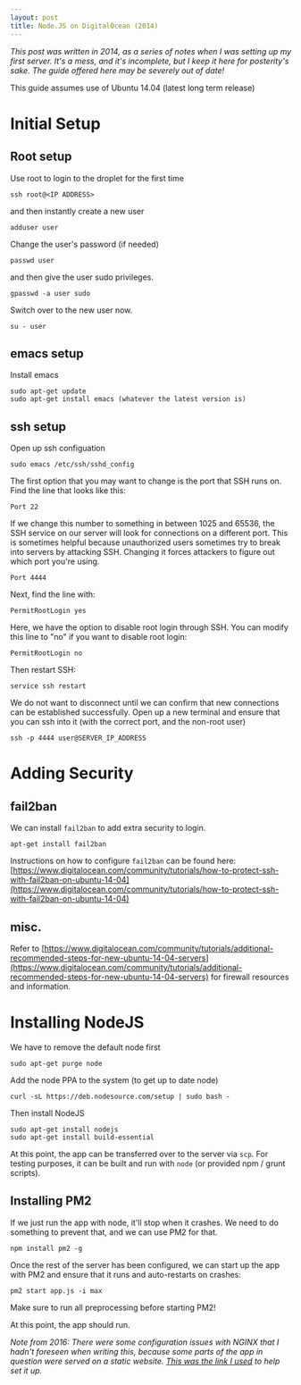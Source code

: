 ```yaml
---
layout: post
title: Node.JS on DigitalOcean (2014)
---
```


_This post was written in 2014, as a series of notes when I was setting up my first server. It's a mess, and it's incomplete, but I keep it here for posterity's sake. The guide offered here may be severely out of date!_


This guide assumes use of Ubuntu 14.04 (latest long term release)

# Initial Setup

## Root setup

Use root to login to the droplet for the first time

    ssh root@<IP ADDRESS>

and then instantly create a new user

    adduser user

Change the user's password (if needed)

    passwd user

and then give the user sudo privileges.

    gpasswd -a user sudo

Switch over to the new user now.

    su - user

## emacs setup

Install emacs

    sudo apt-get update
    sudo apt-get install emacs (whatever the latest version is)

## ssh setup

Open up ssh configuation

    sudo emacs /etc/ssh/sshd_config

The first option that you may want to change is the port that SSH runs on. Find the line that looks like this:

    Port 22

If we change this number to something in between 1025 and 65536, the SSH service on our server will look for connections on a different port. This is sometimes helpful because unauthorized users sometimes try to break into servers by attacking SSH. Changing it forces attackers to figure out which port you're using.

    Port 4444

Next, find the line with:

    PermitRootLogin yes
    
Here, we have the option to disable root login through SSH.  You can modify this line to "no" if you want to disable root login:

    PermitRootLogin no
    
Then restart SSH:

    service ssh restart
    
We do not want to disconnect until we can confirm that new connections can be established successfully. Open up a new terminal and ensure that you can ssh into it (with the correct port, and the non-root user)

    ssh -p 4444 user@SERVER_IP_ADDRESS

# Adding Security

## fail2ban

We can install `fail2ban` to add extra security to login.

    apt-get install fail2ban

Instructions on how to configure `fail2ban` can be found here: [https://www.digitalocean.com/community/tutorials/how-to-protect-ssh-with-fail2ban-on-ubuntu-14-04](https://www.digitalocean.com/community/tutorials/how-to-protect-ssh-with-fail2ban-on-ubuntu-14-04)

## misc.

Refer to [https://www.digitalocean.com/community/tutorials/additional-recommended-steps-for-new-ubuntu-14-04-servers](https://www.digitalocean.com/community/tutorials/additional-recommended-steps-for-new-ubuntu-14-04-servers) for firewall resources and information.

# Installing NodeJS

We have to remove the default node first

    sudo apt-get purge node

Add the node PPA to the system (to get up to date node)

    curl -sL https://deb.nodesource.com/setup | sudo bash -

Then install NodeJS

    sudo apt-get install nodejs
    sudo apt-get install build-essential

At this point, the app can be transferred over to the server via `scp`. For testing purposes, it can be built and run with `node` (or provided npm / grunt scripts).

## Installing PM2

If we just run the app with node, it'll stop when it crashes. We need to do something to prevent that, and we can use PM2 for that.

    npm install pm2 -g

Once the rest of the server has been configured, we can start up the app with PM2 and ensure that it runs and auto-restarts on crashes:

    pm2 start app.js -i max

Make sure to run all preprocessing before starting PM2!

At this point, the app should run.

_Note from 2016: There were some configuration issues with NGINX that I hadn't foreseen when writing this, because some parts of the app in question were served on a static website. [This was the link I used](https://www.digitalocean.com/community/tutorials/how-to-install-nginx-on-ubuntu-14-04-lts) to help set it up._


